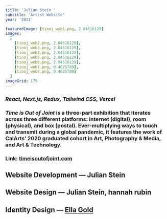 ```yaml
---
title: 'Julian Stein '
subtitle: 'Artist Website'
year: '2021'

featuredImage: [tiooj_web1.png, 2.04516129]
images:
  [
    [tiooj_web2.png, 2.04516129],
    [tiooj_web3.png, 2.04516129],
    [tiooj_web4.png, 2.04516129],
    [tiooj_web5.png, 2.04516129],
    [tiooj_web6.png, 2.04516129],
    [tiooj_web7.png, 0.4625789],
    [tiooj_web8.png, 0.4625789]
  ]
imageGrid: 175
---
```


### _React, Next.js, Redux, Tailwind CSS, Vercel_

### _Time is Out of Joint_ is a three-part exhibition that iterates across three different platforms: internet (digital), room (physical), and box (postal). Ever-multiplying ways to touch and transmit during a global pandemic, it features the work of CalArts’ 2020 graduated cohort in Art, Photography & Media, and Art & Technology.

### Link: [timeisoutofjoint.com](https://www.timeisoutofjoint.com/)

## Website Development — Julian Stein

## Website Design — Julian Stein, hannah rubin

## Identity Design — [Ella Gold](https://www.ellagold.com/)
